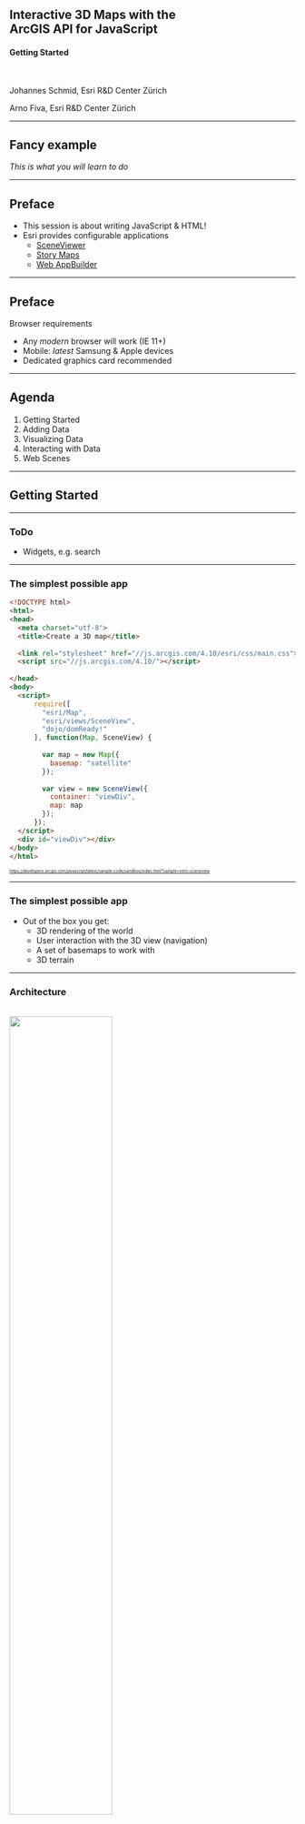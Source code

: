 
<!-- .slide: data-background="images/bg-1.png" -->

## Interactive 3D Maps with the<br/> ArcGIS API for JavaScript

#### Getting Started

<br />

<p>Johannes Schmid, Esri R&amp;D Center Z&uuml;rich</p>
<p>Arno Fiva, Esri R&amp;D Center Z&uuml;rich</p>

---

<!-- .slide: data-background="images/bg-4.png" -->

## Fancy example

<i>This is what you will learn to do</i>

---

<!-- .slide: data-background="images/bg-2.png" -->

## Preface

- This session is about writing JavaScript & HTML!
- Esri provides configurable applications
  - [SceneViewer](https://www.esri.com/en-us/arcgis/products/3d-scene-viewer)
  - [Story Maps](https://storymaps.arcgis.com/en/)
  - [Web AppBuilder](https://www.esri.com/en-us/arcgis/products/web-appbuilder/overview)
  
---

<!-- .slide: data-background="images/bg-2.png" -->

## Preface

Browser requirements
- Any _modern_ browser will work (IE 11+)
- Mobile: _latest_ Samsung & Apple devices
- Dedicated graphics card recommended

---

<!-- .slide: data-background="images/bg-2.png" -->

## Agenda

1. Getting Started
2. Adding Data
3. Visualizing Data
4. Interacting with Data
5. Web Scenes

---

<!-- .slide: data-background="images/bg-4.png" -->

## Getting Started

---

### ToDo

- Widgets, e.g. search

---

<!-- .slide: data-background="images/bg-3.png" -->

### The simplest possible app

```html
<!DOCTYPE html>
<html>
<head>
  <meta charset="utf-8">
  <title>Create a 3D map</title>  
  
  <link rel="stylesheet" href="//js.arcgis.com/4.10/esri/css/main.css">
  <script src="//js.arcgis.com/4.10/"></script>  
  
</head>
<body>
  <script>
      require([
        "esri/Map",
        "esri/views/SceneView",
        "dojo/domReady!"
      ], function(Map, SceneView) {
        
        var map = new Map({
          basemap: "satellite"
        });
        
        var view = new SceneView({
          container: "viewDiv",
          map: map
        });        
      });
  </script>
  <div id="viewDiv"></div> 
</body>
</html>
```

<span style="font-size: 50%">https://developers.arcgis.com/javascript/latest/sample-code/sandbox/index.html?sample=intro-sceneview</span>

---

### The simplest possible app

- Out of the box you get:
  - 3D rendering of the world
  - User interaction with the 3D view (navigation)
  - A set of basemaps to work with
  - 3D terrain

---

<!-- .slide: data-background="images/bg-3.png" -->

### Architecture

<br/>
<img src="images/architecture-map-sceneview-layers.png" width="60%" style="border: none; background: none; box-shadow: none"/>

---

<!-- .slide: data-background="images/bg-3.png" -->

### Changing a map from 2D to 3D

- [`Map`](https://developers.arcgis.com/javascript/latest/api-reference/esri-Map.html) is universal
- [`MapView`](https://developers.arcgis.com/javascript/latest/api-reference/esri-MapView.html) creates a 2D map
- [`SceneView`](https://developers.arcgis.com/javascript/latest/api-reference/esri-SceneView.html) creates a 3D map

<span style="font-size: 50%">https://developers.arcgis.com/javascript/latest/sample-code/sandbox/index.html?sample=layers-vectortilelayer</span>
---

<!-- .slide: data-background="images/bg-4.png" -->

## Resources

<ul>
  <li>Developer portal (SDK)</li>
  <li>Sandbox</li>
  <li>GitHub</li>
  <li>Pricing?</li>
</ul>

---

<!-- .slide: data-background="images/bg-4.png" -->

## Adding Data

---

### Projections

[SceneView.viewingMode](https://developers.arcgis.com/javascript/latest/api-reference/esri-views-SceneView.html#viewingMode)

<table>
  <tr>
    <td style="vertical-align: middle">
      Global scene:<br/>
      <ul>
        <li>WebMercator</li>
        <li>WGS84</li>
      </ul>  
    </td>
    <td>
      <img src="images/global-scene.jpg" width="405px"/>
    </td>
  </tr>
  <tr>
    <td style="vertical-align: middle">
      Local scene:<br/>
      <ul>
        <li>Any projected CS</li>
        <li>One PCS only!</li>
      </ul>  
    </td>
    <td>
      <img src="images/local-scene.jpg" width="405px"/>
    </td>
  </tr>
</table>
---

<!-- .slide: data-background="images/bg-3.png" -->

### ToDo

- Add a `TileLayer`
  - https://services.arcgisonline.co.nz/arcgis/rest/services/Imagery/newzealand/MapServer
  - Discuss adding as op layer vs basemap?  
- Add buildings (3D object scene layer, not BSL)
  - Data sources: living atlas, portal item, URL
- Add point features
  - FeatureLayer and/or GeoJSON/CSV?
- Overview of layer/data types

---

<!-- .slide: data-background="images/bg-4.png" -->
## Visualizing Data

---

### ToDo

- ~~Theoretical background on Renderers/Symbols~~
- Change building style
  - Textures on/off
  - Edges
- Change point style
  - From primitive to web style icon
  - Callouts, maybe perspective
  - Add tree layer + 3D models from web styles?
- elevationInfo? 

---

### Renderers and Symbols

- Use the same renderers in 2D and 3D
  - [`SimpleRenderer`](https://developers.arcgis.com/javascript/latest/api-reference/esri-renderers-SimpleRenderer.html), [`ClassBreaksRenderer`](https://developers.arcgis.com/javascript/latest/api-reference/esri-renderers-ClassBreaksRenderer.html), [`UniqueValueRenderer`](https://developers.arcgis.com/javascript/latest/api-reference/esri-renderers-UniqueValueRenderer.html)
- 2D symbols are supported, _lossy conversion_
- For 3D visualizations, use 3D symbols
  -  [`PointSymbol3D`](https://developers.arcgis.com/javascript/latest/api-reference/esri-symbols-PointSymbol3D.html), [`LineSymbol3D`](https://developers.arcgis.com/javascript/latest/api-reference/esri-symbols-LineSymbol3D.html), [`PolygonSymbol3D`](https://developers.arcgis.com/javascript/latest/api-reference/esri-symbols-PolygonSymbol3D.html), [`MeshSymbol3D`](https://developers.arcgis.com/javascript/latest/api-reference/esri-symbols-MeshSymbol3D.html)

---

### 3D Symbols

<!-- (flat) IconSymbol3DLayer - LineSymbol3DLayer - FillSymbol3DLayer -->

<table class="symbology">
  <tr>
    <th>PointSymbol3D</th>
    <th>LineSymbol3D</th>
    <th>PolygonSymbol3D</th>
  </tr>
  <tr>
    <td>
      <div class="image-title">IconSymbol3DLayer</div>
      <img src='./images/isl.png' width='310'/>
    </td>
    <td>
      <div class="image-title">LineSymbol3DLayer</div>
      <img src='./images/lsl.png' width='310'/>
    </td>
    <td>
      <div class="image-title dark">FillSymbol3DLayer</div>
      <img src='./images/fsl.png' width='310'/>
    </td>
  </tr>
  <tr>
    <!-- (volumetric) ObjectSymbol3DLayer - PathSymbol3DLayer - ExtrudeSymbol3DLayer -->
    <td>
      <div class="image-title">ObjectSymbol3DLayer</div>
      <img src='./images/osl.png' width='310'/>
    </td>
    <td>
      <div class="image-title">PathSymbol3DLayer</div>
      <img src='./images/psl.png' width='310'/>
    </td>
    <td>
      <div class="image-title">ExtrudeSymbol3DLayer</div>
      <img src='./images/esl.png' width='310'/>
    </td>
  </tr>
</table>

---

<!-- .slide: data-background="images/bg-4.png" -->

## Interacting with Data

---

### ToDo

- Introduce BSL
- Interacting with BSL: hitTest -> hide layer
- goTo 

---

<!-- .slide: data-background="images/bg-4.png" -->

## WebScene
### _Loading and saving your scene_

---

### WebScene
#### _Remember:_
<br/>
<img src="images/architecture-map-sceneview-layers.png" width="60%" style="border: none; background: none; box-shadow: none"/>

---

### WebScene

<img src="images/architecture-map-webscene-sceneview-layers.png" width="60%" style="border: none; background: none; box-shadow: none"/>

---

### WebScene
<br/>
<img src="images/architecture-map-webscene.png" width="60%" style="border: none; background: none; box-shadow: none"/>
<br/>
<br/>

<div class="twos" style="font-size: 80%">
  <div style="margin-left: 4em">
    <ul>
      <li>Works with `MapView` and `SceneView`</li>
      <li>Cannot be saved</li>
    </ul>   
  </div>
  
  <div>
    <ul>
      <li>Only works with `SceneView`</li>
      <li>Can be saved to Online/Enterprise</li>
    </ul>   
  </div>
  
</div>

---

### WebScene
#### _Loading a scene_

```javascript
require([
  "esri/WebScene",
  "esri/views/SceneView",
  "dojo/domReady!"
], function(WebScene, SceneView) {
  
  var scene = new WebScene({
    portalItem: {
      id: "19dcff93eeb64f208d09d328656dd492"
    }
  });
  
  var view = new SceneView({
    container: "viewDiv",
    map: scene
  });
});
```

<span style="font-size: 50%">https://developers.arcgis.com/javascript/latest/sample-code/sandbox/index.html?sample=webscene-basic</span>

---

### WebScene
- Save to ArcGIS Online or Enterprise ([SDK sample](https://developers.arcgis.com/javascript/latest/sample-code/webscene-save/index.html))
- Persists _data_, not _view_ or _app behavior_
- ...with some exceptions, for example:
  - Popup behavior
  - Initial view
- JSON specification similar to WebMap
  - https://developers.arcgis.com/web-scene-specification/

---

<!-- .slide: data-background="images/bg-4.png" -->

## Where to?

---

<!-- .slide: data-background="images/bg-2.png" -->

### Related sessions

- Interactive 3D Maps with the JavaScript API: _Beyond the Basics_ <br/>
  _Wed 5.30pm, Primrose B_
- Practical Guide for Building a 3D Web App From 2D Data<br/>
  _Thu 10.30am, Primrose A_
- 3D Visualization with the ArcGIS API for JavaScript<br/>
  _Thu 4pm, Primrose C-D_

---

<!-- .slide: data-background="images/bg-survey.jpg" -->

---

<!-- .slide: data-background="images/bg-esri.png" -->
